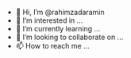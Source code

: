 - 👋 Hi, I’m @rahimzadaramin
- 👀 I’m interested in ...
- 🌱 I’m currently learning ...
- 💞️ I’m looking to collaborate on ...
- 📫 How to reach me ...

<!---
rahimzadaramin/rahimzadaramin is a ✨ special ✨ repository because its `README.md` (this file) appears on your GitHub profile.
You can click the Preview link to take a look at your changes.
--->
